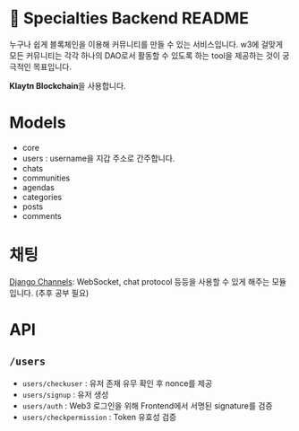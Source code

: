 # 🔮 Specialties Backend README

누구나 쉽게 블록체인을 이용해 커뮤니티를 만들 수 있는 서비스입니다. w3에 걸맞게 모든 커뮤니티는 각각 하나의 DAO로서 활동할 수 있도록 하는 tool을 제공하는 것이 궁극적인 목표입니다.

**Klaytn Blockchain**을 사용합니다.

# Models

- core
- users : username을 지갑 주소로 간주합니다.
- chats
- communities
- agendas
- categories
- posts
- comments

# 채팅

[Django Channels](https://channels.readthedocs.io/en/latest/index.html#django-channels): WebSocket, chat protocol 등등을 사용할 수 있게 해주는 모듈입니다. (추후 공부 필요)

# API

## `/users`

- `users/checkuser` : 유저 존재 유무 확인 후 nonce를 제공
- `users/signup` : 유저 생성
- `users/auth` : Web3 로그인을 위해 Frontend에서 서명된 signature를 검증
- `users/checkpermission` : Token 유효성 검증
